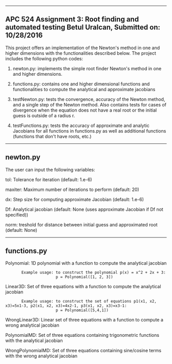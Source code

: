 ----------------------
APC 524 Assignment 3: Root finding and automated testing
Betul Uralcan, Submitted on: 10/28/2016
----------------------
This project offers an implementation of the Newton's method in one and higher dimensions with the functionalities described below. The project includes the following python codes:

1. newton.py: implements the simple root finder Newton's method in one and higher dimensions.

2. functions.py: contains one and higher dimensional functions and functionalities to compute the analytical and approximate jacobians

3. testNewton.py: tests the convergence, accuracy of the Newton method, and a single step of the Newton method. Also contains tests for cases of divergence when the equation does not have a real root or the initial guess is outside of a radius r. 

4. testFunctions.py: tests the accuracy of approximate and analytic Jacobians for all functions in functions.py as well as additional functions (functions that don't have roots, etc.) 

----------------------
newton.py
----------------------
The user can input the following variables:

tol:    		    Tolerance for iteration (default: 1.e-6)

maxiter: 	      Maximum number of iterations to perform (default: 20)

dx:     		    Step size for computing approximate Jacobian (default: 1.e-6)

Df:     		    Analytical jacobian (default: None (uses approximate Jacobian if Df not specified))

norm:    	      treshold for distance between initial guess and approximated root (default: None)

----------------------
functions.py
----------------------
Polynomial:        1D polynomial with a function to compute the analytical jacobian
                   
		   Example usage: to construct the polynomial p(x) = x^2 + 2x + 3:
		                  p = Polynomial([1, 2, 3]) 

Linear3D:          Set of three equations with a function to compute the analytical jacobian
	           
		   Example usage: to construct the set of equations p1(x1, x2, x3)=5x1-3, p2(x1, x2, x3)=4x2-1, p3(x1, x2, x3)=x3-1:
		                  p = Polynomial([5,4,1])

WrongLinear3D:     Linear set of three equations with a function to compute a wrong analytical jacobian

PolynomialMD:      Set of three equations containing trigonometric functions with the analytical jacobian

WrongPolynomialMD: Set of three equations containing sine/cosine terms with the wrong analytical jacobian

